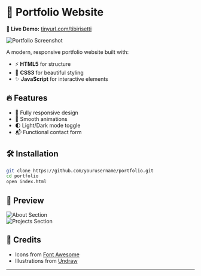 

# 🌟 Portfolio Website  

**🚀 Live Demo:** [tinyurl.com/tibirisetti](https://tinyurl.com/tibirisetti)  

![Portfolio Screenshot](https://github.com/user-attachments/assets/473aabef-2ad1-4388-be9c-2a0b97a833a7) <!-- Replace with your actual image path -->  

A modern, responsive portfolio website built with:  
- ⚡ **HTML5** for structure  
- 🎨 **CSS3** for beautiful styling  
- ✨ **JavaScript** for interactive elements  

## 🔥 Features  
- 📱 Fully responsive design  
- 💫 Smooth animations  
- 🌓 Light/Dark mode toggle  
- 📬 Functional contact form  

## 🛠️ Installation  
```bash
git clone https://github.com/yourusername/portfolio.git
cd portfolio
open index.html
```

## 📸 Preview  
![About Section](https://github.com/user-attachments/assets/d90b2a09-0589-46a2-b79b-8b98d79c3e9a) <!-- Replace -->  
![Projects Section](https://github.com/user-attachments/assets/8580066e-d622-4c54-b59c-989f9cc3223d) <!-- Replace -->  

## 📌 Credits  
- Icons from [Font Awesome](https://fontawesome.com)  
- Illustrations from [Undraw](https://undraw.co)  

---
